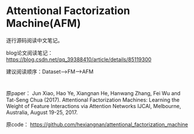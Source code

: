 # Attentional Factorization Machine(AFM)

逐行源码阅读中文笔记。

blog论文阅读笔记：https://blog.csdn.net/qq_39388410/article/details/85119300

建议阅读顺序：Dataset-->FM-->AFM

# 

原paper： Jun Xiao, Hao Ye, Xiangnan He, Hanwang Zhang, Fei Wu and Tat-Seng Chua (2017). Attentional Factorization Machines: Learning the Weight of Feature Interactions via Attention Networks IJCAI, Melbourne, Australia, August 19-25, 2017.

原code： https://github.com/hexiangnan/attentional_factorization_machine

